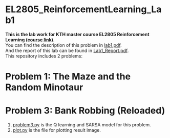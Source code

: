 # EL2805_ReinforcementLearning_Lab1
**This is the lab work for KTH master course EL2805 Reinforcement Learning ([course link](https://www.kth.se/student/kurser/kurs/EL2805?l=en)).** </br>
You can find the description of this problem in [lab1.pdf](https://github.com/yangjy0826/EL2805_ReinforcementLearning_Lab1/blob/master/lab1.pdf). </br>
And the report of this lab can be found in [Lab1_Report.pdf](https://github.com/yangjy0826/EL2805_ReinforcementLearning_Lab1/blob/master/Lab1_Report.pdf). </br>
This repository includes 2 problems:
# Problem 1: The Maze and the Random Minotaur

# Problem 3: Bank Robbing (Reloaded)
1) [problem3.py](https://github.com/yangjy0826/EL2805_ReinforcementLearning_Lab1/blob/master/problem3.py) is the Q learning and SARSA model for this problem. </br>
2) [plot.py](https://github.com/yangjy0826/EL2805_ReinforcementLearning_Lab1/blob/master/plot.py) is the file for plotting result image.
